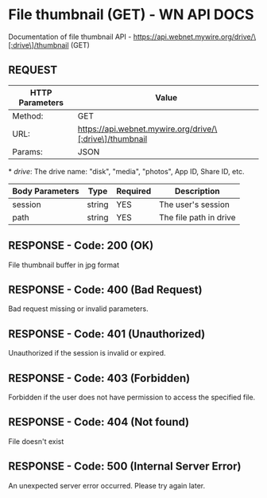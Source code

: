 # File thumbnail (GET) - WN API DOCS

Documentation of file thumbnail API - https://api.webnet.mywire.org/drive/\[:drive\]/thumbnail (GET)

## REQUEST

| **HTTP Parameters**   | **Value**                                                 |
|-----------------------|-----------------------------------------------------------|
| Method:           	| GET                                                       |
| URL:              	| https://api.webnet.mywire.org/drive/\[:drive\]/thumbnail  |
| Params:             	| JSON                                                      |

\* _drive_: The drive name: "disk", "media", "photos", App ID, Share ID, etc.

| **Body Parameters**  | **Type**  | **Required** | **Description**                            |
|----------------------|-----------|--------------|--------------------------------------------|
| session              | string    | YES          | The user's session                         |
| path                 | string    | YES          | The file path in drive                     |

## RESPONSE - Code: 200 (OK)

File thumbnail buffer in jpg format

## RESPONSE - Code: 400 (Bad Request)

Bad request missing or invalid parameters.

## RESPONSE - Code: 401 (Unauthorized)

Unauthorized if the session is invalid or expired.

## RESPONSE - Code: 403 (Forbidden)

Forbidden if the user does not have permission to access the specified file.

## RESPONSE - Code: 404 (Not found)

File doesn't exist
 
## RESPONSE - Code: 500 (Internal Server Error)

An unexpected server error occurred. Please try again later.

